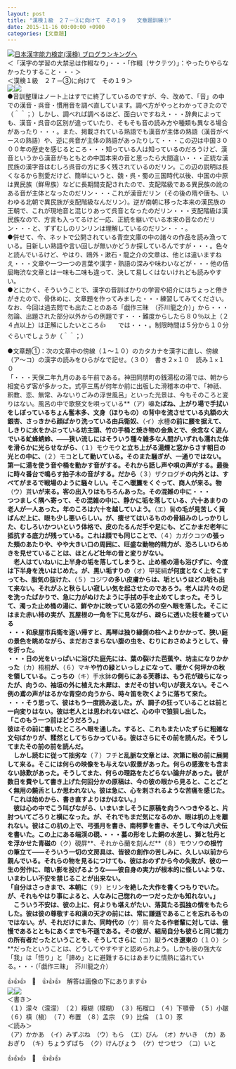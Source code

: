 ```yaml
---
layout: post
title: "漢検１級　２７－③に向けて　その１９　　文章題訓練①"
date: 2015-11-16 00:00:00 +0900
categories: [文章題]
---
```


[![](/syuusyuu9701/assets/images/漢検１級-２７－③に向けて-その１９-文章題訓練①-br_c_3028_1.gif)](http://blog.with2.net/link.php?1659096:3028 "日本漢字能力検定(漢検) ブログランキングへ")[日本漢字能力検定(漢検) ブログランキングへ](http://blog.with2.net/link.php?1659096:3028)  
＜「漢字の学習の大禁忌は作輟なり」・・・「作輟（サクテツ）」：やったりやらなかったりすること・・・＞  
＜漢検１級　２７－③に向けて　その１９＞  
![](/syuusyuu9701/assets/images/漢検１級-２７－③に向けて-その１９-文章題訓練①-abbeeb5d34b85a1737519c2a0dcbc353.jpg)![](/syuusyuu9701/assets/images/漢検１級-２７－③に向けて-その１９-文章題訓練①-05b1a71a1880e10a12d9126032c378e2.jpg)  
●音訓整理はノート上はすでに終了しているのですが、今、改めて、「音」の中での漢音・呉音・慣用音を調べ直しています。調べ方がやっとわかってきたので（＾＾；）しかし、調べれば調べるほど、面白いですねえ・・・辞典によっても、漢音・呉音の区別が違っていたり、そもそも音の読み方や種類も異なる場合があったり・・・。また、掲載されている熟語でも漢音が主体の熟語（漢音がベースの熟語）や、逆に呉音が主体の熟語があったりして・・・この辺は中国３０００年の歴史を感じるところ・・・知っている人は知っているのだろうけど、漢音というから漢音がもともとの中国本来の音と思ったら大間違い・・・正統な漢民族の漢字音はむしろ呉音の方に多く残されているのだリン。この辺の説明は長くなるから割愛だけど、簡単にいうと、魏・呉・蜀の三国時代以後、中国の中原は異民族（鮮卑族）などに長期間支配されたので、支配階級である異民族の訛のある音が主体となったのだリン・・・これが漢音だリン（その後の隋や唐も、いわゆる北朝で異民族が支配階級なんだリン）。逆が南朝に移った本来の漢民族の王朝で、これが現地音と混じりあって呉音となったのだリン・・・支配階級は漢民族なので、方言も入ってるけど一応、正統を継いでいる本来の音なのだリン・・・と、ずずむしのリンリンは理解しているのだリン・・・。  
●併せて、今、ネットで公開されている青空文庫の中の諸々の作品を読み漁っている。目新しい熟語や言い回しが無いかどうか探しているんですが・・・。色々と読んでいるけど、やはり、鴎外・漱石・龍之介の文章は、他とは違いますねえ・・・文章や一つ一つの言葉や漢字・熟語の深みや味わいなどが・・・他の佶屈晦渋な文章とは一味も二味も違って、決して易しくはないけれども読みやすい。  
●とにかく、そういうことで、漢字の音訓ばかりの学習や紹介にはちょっと倦きがきたので、骨休めに、文章題を作ってみました・・・練習してみてください。なお、今回は過去問でも出たことのある「戯作三昧　（芥川龍之介）」から・・・勿論、出題された部分以外からの例題です・・・難度からしたら８０％以上（２４点以上）は正解にしたいところ👍　　では・・・。制限時間は５分から１０分ぐらいでしょうか（＾＾；）  
  
●文章題①：次の文章中の傍線（１～１０）のカタカナを漢字に直し、傍線（ア～コ）の漢字の読みをひらがなで記せ。（３０）　書き２×１０　読み１×１０  
「・・・天保二年九月のある午前である。神田同朋町の銭湯松の湯では、朝から相変らず客が多かった。式亭三馬が何年か前に出版した滑稽本の中で、「神祇、釈教、恋、無常、みないりごみの浮世風呂」といった光景は、今もそのころと変りはない。風呂の中で歌祭文を唄っている**（ア）嚊**たばね、上がり場で手拭いをしぼっているちょん髷本多、文身（ほりもの）の背中を流させている丸額の大銀杏、さっきから顔ばかり洗っている由兵衛奴、**（イ）水槽**の前に腰を据えて、しきりに水をかぶっている坊主頭、竹の手桶と焼き物の金魚とで、余念なく遊んでいる虻蜂蜻蛉、――狭い流しにはそういう種々雑多な人間がいずれも濡れた体を滑らかに光らせながら、**（１）モウモウ**と立ち上がる湯煙と窓からさす朝日の光との中に、**（２）モコ**として動いている。そのまた騒ぎが、一通りではない。第一に湯を使う音や桶を動かす音がする。それから話し声や唄の声がする。最後に時々番台で鳴らす拍子木の音がする。だから**（３）ザクログチ**の内外とは、すべてがまるで戦場のように騒々しい。そこへ暖簾をくぐって、商人が来る。物**（ウ）貰**いが来る。客の出入りはもちろんあった。その混雑の中に・・・  
つつましく隅へ寄って、その混雑の中に、静かに垢を落している、六十あまりの老人が一人あった。年のころは六十を越していよう。**（エ）鬢**の毛が見苦しく黄ばんだ上に、眼も少し悪いらしい。が、痩せてはいるものの骨組みのしっかりした、むしろいかついという体格で、皮のたるんだ手や足にも、どこかまだ老年に抵抗する底力が残っている。これは顔でも同じことで、**（４）カガクコツ**の張った頬のあたりや、やや大きい口の周囲に、旺盛な動物的精力が、恐ろしいひらめきを見せていることは、ほとんど壮年の昔と変りがない。  
　老人はていねいに上半身の垢を落してしまうと、止め桶の湯も浴びずに、今度は下半身を洗いはじめた。が、黒い垢すりの**（オ）甲斐絹**が何度となく上をこすっても、脂気の抜けた、**（５）コジワ**の多い皮膚からは、垢というほどの垢も出て来ない。それがふと秋らしい寂しい気を起させたのであろう。老人は片々の足を洗ったばかりで、急に力がぬけたように手拭の手を止めてしまった。そうして、濁った止め桶の湯に、鮮やかに映っている窓の外の空へ眼を落した。そこにはまた赤い柿の実が、瓦屋根の一角を下に見ながら、疎らに透いた枝を綴っている  
・・・和泉屋市兵衛を逐い帰すと、馬琴は独り縁側の柱へよりかかって、狭い庭の景色を眺めながら、まだおさまらない腹の虫を、むりにおさめようとして、骨を折った。  
・・・日の光をいっぱいに浴びた庭先には、葉の裂けた芭蕉や、坊主になりかかった**（カ）梧桐**が、**（６）マキ**や竹の緑といっしょになって、暖かく何坪かの秋を領している。こっちの**（キ）手水鉢**の側らにある芙蓉は、もう花が疎らになったが、向うの、袖垣の外に植えた木犀は、まだその甘い匂いが衰えない。そこへ例の鳶の声がはるかな青空の向うから、時々笛を吹くように落ちて来た。  
・・・そう思って、彼はもう一度読み返した。が、調子の狂っていることは前と一向変りはない。彼は老人とは思われないほど、心の中で狼狽し出した。  
「このもう一つ前はどうだろう。」  
彼はその前に書いたところへ眼を通した。すると、これもまたいたずらに粗雑な文句ばかりが、糅然としてちらかっている。彼はさらにその前を読んだ。そうしてまたその前の前を読んだ。  
　しかし読むに従って拙劣な**（７）フチ**と乱脈な文章とは、次第に眼の前に展開して来る。そこには何らの映像をも与えない叙景があった。何らの感激をも含まない詠歎があった。そうしてまた、何らの理路をたどらない論弁があった。彼が数日を費やして書き上げた何回分かの原稿は、今の彼の眼から見ると、ことごとく無用の饒舌としか思われない。彼は急に、心を刺されるような苦痛を感じた。  
「これは始めから、書き直すよりほかはない。」  
　彼は心の中でこう叫びながら、いまいましそうに原稿を向うへつきやると、片肘ついてごろりと横になった。が、それでもまだ気になるのか、眼は机の上を離れない。彼はこの机の上で、弓張月を書き、南柯夢を書き、そうして今は八犬伝を書いた。この上にある端渓の硯、・・・蟇の形をした銅の水差し、獅と牡丹とを浮かせた青磁の**（ク）硯屏**、それから蘭を刻んだ**（８）モウソウ**の根竹の筆立て――そういう一切の文房具は、皆彼の創作の苦しみに、久しい以前から親んでいる。それらの物を見るにつけても、彼はおのずから今の失敗が、彼の一生の労作に、暗い影を投げるような――彼自身の実力が根本的に怪しいような、いまわしい不安を禁じることが出来ない。  
「自分はさっきまで、本朝に**（９）ヒリン**を絶した大作を書くつもりでいた。が、それもやはり事によると、人なみに己惚れの一つだったかも知れない。」  
　こういう不安は、彼の上に、何よりも堪えがたい、落莫たる孤独の情をもたらした。彼は彼の尊敬する和漢の天才の前には、常に謙遜であることを忘れるものではない。が、それだけにまた、同時代の**（ケ）屑々**たる作者輩に対しては、傲慢であるとともにあくまでも不遜である。その彼が、結局自分も彼らと同じ能力の所有者だったということを、そうしてさらに**（コ）厭**うべき遼東の**（１０）シ**だったということは、どうしてやすやすと認められよう。しかも彼の強大な「我」は「悟り」と「諦め」とに避難するにはあまりに情熱に溢れている。・・・（「戯作三昧」　芥川龍之介）  
  
👍👍👍　🐑　👍👍👍　解答は画像の下にあります👍  
![](/syuusyuu9701/assets/images/漢検１級-２７－③に向けて-その１９-文章題訓練①-b32a19f7ea750e1564afec424837bd80.jpg)![](/syuusyuu9701/assets/images/漢検１級-２７－③に向けて-その１９-文章題訓練①-32d13af891a5538d008fcd1034ca69a6.jpg)  
＜書き＞  
（１）濛々（濛濛）　（２）糢糊（模糊）　（３）柘榴口　（４）下顎骨　（５）小皺　（６）槙（槇）　（７）布置　（８）孟宗　（９）比倫　（１０）豕  
＜読み＞  
（ア）かかあ　（イ）みずぶね　（ウ）もら　（エ）びん　（オ）かいき　（カ）あおぎり　（キ）ちょうずばち　（ク）けんびょう　（ケ）せつせつ　（コ）いと  
  
👍👍👍　🐑　👍👍👍  
  
  